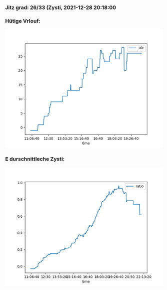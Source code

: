 ### Jitz grad: 26/33 (Zysti, 2021-12-28 20:18:00

### Hütige Vrlouf:
![Graph](Today.png)

### E durschnittleche Zysti:
![Graph](Zysti.png)